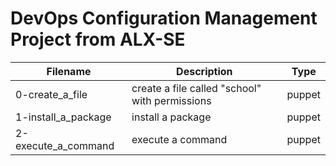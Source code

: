 # DevOps Configuration Management Project from ALX-SE

| Filename            | Description                                    | Type |
| ------------------- | ---------------------------------------------- | ------ |
| 0-create_a_file     | create a file called "school" with permissions | puppet |
| 1-install_a_package | install a package                              | puppet |
| 2-execute_a_command | execute a command                              | puppet |
